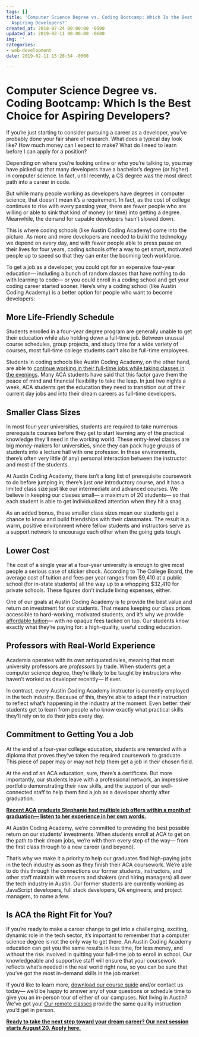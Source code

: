 ```yaml
---
tags: []
title: 'Computer Science Degree vs. Coding Bootcamp: Which Is the Best Choice for
  Aspiring Developers?'
created_at: 2018-07-24 00:00:00 -0500
updated_at: 2019-02-11 00:00:00 -0600
img: ''
categories:
- web-development
date: 2019-02-11 15:28:54 -0600

---
```

# Computer Science Degree vs. Coding Bootcamp: Which Is the Best Choice for Aspiring Developers?

If you’re just starting to consider pursuing a career as a developer, you’ve probably done your fair share of research. What does a typical day look like? How much money can I expect to make? What do I need to learn before I can apply for a position?

Depending on where you’re looking online or who you’re talking to, you may have picked up that many developers have a bachelor’s degree (or higher) in computer science. In fact, until recently, a CS degree was the most direct path into a career in code.

But while many people working as developers have degrees in computer science, that doesn’t mean it’s a requirement. In fact, as the cost of college continues to rise with every passing year, there are fewer people who are willing or able to sink that kind of money (or time) into getting a degree. Meanwhile, the demand for capable developers hasn’t slowed down.

This is where coding schools (like Austin Coding Academy) come into the picture. As more and more developers are needed to build the technology we depend on every day, and with fewer people able to press pause on their lives for four years, coding schools offer a way to get smart, motivated people up to speed so that they can enter the booming tech workforce.

To get a job as a developer, you could opt for an expensive four-year education— including a bunch of random classes that have nothing to do with learning to code— or you could enroll in a coding school and get your coding career started sooner. Here’s why a coding school (like Austin Coding Academy) is a better option for people who want to become developers:

## More Life-Friendly Schedule

Students enrolled in a four-year degree program are generally unable to get their education while also holding down a full-time job. Between unusual course schedules, group projects, and study time for a wide variety of courses, most full-time college students can’t also be full-time employees.

Students in coding schools like Austin Coding Academy, on the other hand, are able to [continue working in their full-time jobs while taking classes in the evenings](https://blog.austincodingacademy.com/how-to-manage-time-effectively-when-you-dont-have-much-of-it). Many ACA students have said that this factor gave them the peace of mind and financial flexibility to take the leap. In just two nights a week, ACA students get the education they need to transition out of their current day jobs and into their dream careers as full-time developers.

## Smaller Class Sizes

In most four-year universities, students are required to take numerous prerequisite courses before they get to start learning any of the practical knowledge they’ll need in the working world. These entry-level classes are big money-makers for universities, since they can pack huge groups of students into a lecture hall with one professor. In these environments, there’s often very little (if any) personal interaction between the instructor and most of the students.

At Austin Coding Academy, there isn’t a long list of prerequisite coursework to do before jumping in; there’s just _one_ introductory course, and it has a limited class size just like our intermediate and advanced courses. We believe in keeping our classes small— a maximum of 20 students— so that each student is able to get individualized attention when they hit a snag.

As an added bonus, these smaller class sizes mean our students get a chance to know and build friendships with their classmates. The result is a warm, positive environment where fellow students and instructors serve as a support network to encourage each other when the going gets tough.

## Lower Cost

The cost of a single year at a four-year university is enough to give most people a serious case of sticker shock. According to The College Board, the average cost of tuition and fees per year ranges from $9,410 at a public school (for in-state students) all the way up to a whopping $32,410 for private schools. These figures don’t include living expenses, either.

One of our goals at Austin Coding Academy is to provide the best value and return on investment for our students. That means keeping our class prices accessible to hard-working, motivated students, and it’s why we provide [affordable tuition](https://austincodingacademy.com/tuition/)— with no opaque fees tacked on top. Our students know exactly what they’re paying for: a high-quality, useful coding education.

## Professors with Real-World Experience

Academia operates with its own antiquated rules, meaning that most university professors are _professors_ by trade. When students get a computer science degree, they’re likely to be taught by instructors who haven’t worked as developer recently— if ever.

In contrast, every Austin Coding Academy instructor is currently employed in the tech industry. Because of this, they’re able to adapt their instruction to reflect what’s happening in the industry at the moment. Even better: their students get to learn from people who know exactly what practical skills they’ll rely on to do their jobs every day.

## Commitment to Getting You a Job

At the end of a four-year college education, students are rewarded with a diploma that proves they’ve taken the required coursework to graduate. This piece of paper may or may not help them get a job in their chosen field.

At the end of an ACA education, sure, there’s a certificate. But more importantly, our students leave with a professional network, an impressive portfolio demonstrating their new skills, and the support of our well-connected staff to help them find a job as a developer shortly after graduation.

[**Recent ACA graduate Stephanie had multiple job offers within a month of graduation— listen to her experience in her own words.**](https://blog.austincodingacademy.com/get-to-know-aca-graduate-stephanie-singler)

At Austin Coding Academy, we’re committed to providing the best possible return on our students’ investments. When students enroll at ACA to get on the path to their dream jobs, we’re with them every step of the way— from the first class through to a new career (and beyond).

That’s why we make it a priority to help our graduates find high-paying jobs in the tech industry as soon as they finish their ACA coursework. We’re able to do this through the connections our former students, instructors, and other staff maintain with movers and shakers (and hiring managers) all over the tech industry in Austin. Our former students are currently working as JavaScript developers, full stack developers, QA engineers, and project managers, to name a few.

## Is ACA the Right Fit for You?

If you’re ready to make a career change to get into a challenging, exciting, dynamic role in the tech sector, it’s important to remember that a computer science degree is not the only way to get there. An Austin Coding Academy education can get you the same results in less time, for less money, and without the risk involved in quitting your full-time job to enroll in school. Our knowledgeable and supportive staff will ensure that your coursework reflects what’s needed in the real world right now, so you can be sure that you’ve got the most in-demand skills in the job market.

If you’d like to learn more, [download our course guide](https://info.austincodingacademy.com/get-a-free-course-guide) and/or contact us today— we’d be happy to answer any of your questions or schedule time to give you an in-person tour of either of our campuses. Not living in Austin? We’ve got you! [Our remote classes](https://blog.austincodingacademy.com/why-acas-remote-classroom-is-a-better-choice) provide the same quality instruction you’d get in person.

[**Ready to take the next step toward your dream career? Our next session starts August 20. Apply here.**](https://austincodingacademy.com/apply/)